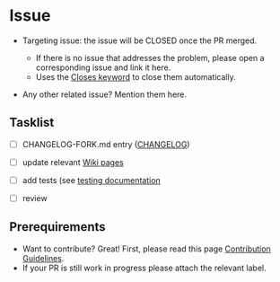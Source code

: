 # Issue

- Targeting issue: the issue will be CLOSED once the PR merged.          
  - If there is no issue that addresses the problem, please open a corresponding issue and link it here.     
  - Uses the [Closes keyword](https://help.github.com/en/github/managing-your-work-on-github/linking-a-pull-request-to-an-issue#linking-a-pull-request-to-an-issue-using-a-keyword) to close them automatically.     


- Any other related issue? Mention them here.    

## Tasklist

 - [ ] CHANGELOG-FORK.md entry ([CHANGELOG](https://github.com/Telenav/osrm-backend/wiki/CHANGELOG))
 - [ ] update relevant [Wiki pages](https://github.com/Project-OSRM/osrm-backend/wiki)
 - [ ] add tests (see [testing documentation](https://github.com/Project-OSRM/osrm-backend/blob/master/docs/testing.md)
 - [ ] review


## Prerequirements
- Want to contribute? Great! First, please read this page [Contribution Guidelines](https://github.com/Telenav/osrm-backend/wiki/Contribution-Guidelines).    
- If your PR is still work in progress please attach the relevant label.    

